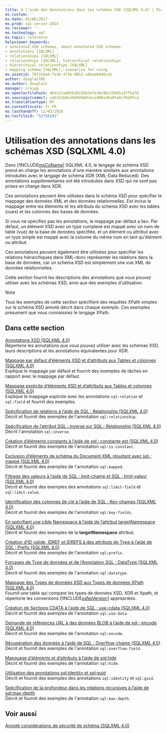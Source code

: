 ```yaml
---
title: À l’aide des Annotations dans les schémas XSD (SQLXML 4.0) | Microsoft Docs
ms.custom: ''
ms.date: 03/06/2017
ms.prod: sql-server-2014
ms.reviewer: ''
ms.technology: xml
ms.topic: reference
helpviewer_keywords:
- annotated XSD schemas, about annotated XSD schemas
- annotations [SQLXML]
- relationships [SQLXML]
- relationships [SQLXML], hierarchical relationships
- hierarchical relationships [SQLXML]
- mapping schema [SQLXML], scenarios for using
ms.assetid: 78f318a4-7a36-473b-9852-a4bae6940ce5
author: douglaslMS
ms.author: douglasl
manager: craigg
ms.openlocfilehash: 46d1a7ad03b30159b2efe10c0b215665a37f5a70
ms.sourcegitcommit: ceb7e1b9e29e02bb0c6ca400a36e0fa9cf010fca
ms.translationtype: MT
ms.contentlocale: fr-FR
ms.lasthandoff: 12/03/2018
ms.locfileid: "52756101"
---
```

# <a name="using-annotations-in-xsd-schemas-sqlxml-40"></a>Utilisation des annotations dans les schémas XSD (SQLXML 4.0)
  Dans [!INCLUDE[msCoName](../../includes/msconame-md.md)] SQLXML 4.0, le langage de schéma XSD prend en charge les annotations d'une manière similaire aux annotations introduites avec le langage de schéma XDR (XML-Data Reduced). Des annotations supplémentaires ont été introduites dans XSD qui ne sont pas prises en charge dans XDR.  
  
 Ces annotations peuvent être utilisées dans le schéma XSD pour spécifier le mappage des données XML et des données relationnelles. Est inclus le mappage entre les éléments et les attributs du schéma XSD avec les tables (vues) et les colonnes des bases de données.  
  
 Si vous ne spécifiez pas les annotations, le mappage par défaut a lieu. Par défaut, un élément XSD avec un type complexe est mappé avec un nom de table (vue) de la base de données spécifiée, et un élément ou attribut avec un type simple est mappé avec la colonne du même nom en tant qu'élément ou attribut.  
  
 Ces annotations peuvent également être utilisées pour spécifier les relations hiérarchiques dans XML-donc représenter les relations dans la base de données, car un schéma XSD est simplement une vue XML de données relationnelles.  
  
 Cette section fournit les descriptions des annotations que vous pouvez utiliser avec les schémas XSD, ainsi que des exemples d'utilisation.  
  
> [!NOTE]  
>  Tous les exemples de cette section spécifient des requêtes XPath simples sur le schéma XSD annoté décrit dans chaque exemple. Ces exemples présument que vous connaissiez le langage XPath.  
  
## <a name="in-this-section"></a>Dans cette section  
 [Annotations XSD &#40;SQLXML 4.0&#41;](xsd-annotations-sqlxml-4-0.md)  
 Répertorie les annotations que vous pouvez utiliser avec les schémas XSD, leurs descriptions et les annotations équivalentes pour XDR.  
  
 [Mappage par défaut d’éléments XSD et d’attributs aux Tables et colonnes &#40;SQLXML 4.0&#41;](default-mapping-of-xsd-elements-and-attributes-to-tables-and-columns-sqlxml-4-0.md)  
 Explique le mappage par défaut et fournit des exemples de tâches en rapport avec le mappage par défaut.  
  
 [Mappage explicite d’éléments XSD et d’attributs aux Tables et colonnes &#40;SQLXML 4.0&#41;](explicit-mapping-xsd-elements-and-attributes-to-tables-and-columns.md)  
 Explique le mappage explicite avec les annotations `sql:relation` et `sql:field` et fournit des exemples.  
  
 [Spécification de relations à l’aide de SQL : Relationship &#40;SQLXML 4.0&#41;](specifying-relationships-using-sql-relationship-sqlxml-4-0.md)  
 Décrit et fournit des exemples de l'annotation `sql:relationship`.  
  
 [Spécification de l’attribut SQL : inverse sur SQL : Relationship &#40;SQLXML 4.0&#41;](specifying-the-sql-inverse-attribute-on-sql-relationship-sqlxml-4-0.md)  
 Décrit l'annotation `sql:inverse`.  
  
 [Création d’éléments constants à l’aide de sql : constante est &#40;SQLXML 4.0&#41;](creating-constant-elements-using-sql-is-constant-sqlxml-4-0.md)  
 Décrit et fournit des exemples de l'annotation `sql:is-constant`.  
  
 [Exclusion d’éléments de schéma du Document XML résultant avec sql : mappé &#40;SQLXML 4.0&#41;](excluding-schema-elements-from-the-xml-document-using-sql-mapped.md)  
 Décrit et fournit des exemples de l'annotation `sql:mapped`.  
  
 [Filtrage des valeurs à l’aide de SQL : limit-champ et SQL : limit-valeur &#40;SQLXML 4.0&#41;](../sqlxml-annotated-xsd-schemas-xpath-queries/bulk-load-xml/annotation-interpretation-sql-limit-field-and-sql-limit-value.md)  
 Décrit et fournit des exemples des annotations `sql:limit-field` et `sql:limit-value`.  
  
 [Identification des colonnes de clé à l’aide de SQL : Key-champs &#40;SQLXML 4.0&#41;](identifying-key-columns-using-sql-key-fields-sqlxml-4-0.md)  
 Décrit et fournit des exemples de l'annotation `sql:key-fields`.  
  
 [En spécifiant une cible Namespace à l’aide de l’attribut targetNamespace &#40;SQLXML 4.0&#41;](specifying-a-target-namespace-using-the-targetnamespace-attribute-sqlxml-4-0.md)  
 Décrit et fournit des exemples de la **targetNamespace** attribut.  
  
 [Création d’ID valide, IDREF et IDREFS à des attributs de Type à l’aide de SQL : Prefix &#40;SQLXML 4.0&#41;](creating-valid-id-idref-and-idrefs-type-attributes-using-sql-prefix-sqlxml-4-0.md)  
 Décrit et fournit des exemples de l'annotation `sql:prefix`.  
  
 [Forçages de Type de données et de l’Annotation SQL : DataType &#40;SQLXML 4.0&#41;](data-type-coercions-and-the-sql-datatype-annotation-sqlxml-4-0.md)  
 Décrit et fournit des exemples de l'annotation `sql:datatype`.  
  
 [Mappage des Types de données XSD aux Types de données XPath &#40;SQLXML 4.0&#41;](../sqlxml-annotated-xsd-schemas-xpath-queries/xpath-data-types-sqlxml-4-0.md)  
 Fournit une table qui compare les types de données XSD, XDR et Xpath, et répertorie les conversions [!INCLUDE[ssNoVersion](../../includes/ssnoversion-md.md)] appropriées.  
  
 [Création de Sections CDATA à l’aide de SQL : use-cdata &#40;SQLXML 4.0&#41;](creating-cdata-sections-using-sql-use-cdata-sqlxml-4-0.md)  
 Décrit et fournit des exemples de l'annotation `sql:use-data`.  
  
 [Demande de références URL à des données BLOB à l’aide de sql : encode &#40;SQLXML 4.0&#41;](requesting-url-references-to-blob-data-using-sql-encode-sqlxml-4-0.md)  
 Décrit et fournit des exemples de l'annotation `sql:encode`.  
  
 [Récupération des données à l’aide de SQL : Overflow-champ &#40;SQLXML 4.0&#41;](../sqlxml-annotated-xsd-schemas-xpath-queries/bulk-load-xml/annotation-interpretation-sql-overflow-field.md)  
 Décrit et fournit des exemples de l'annotation `sql:overflow-field`.  
  
 [Masquage d’éléments et d’attributs à l’aide de sql:hide](hiding-elements-and-attributes-by-using-sql-hide.md)  
 Décrit et fournit des exemples de l'annotation `sql:hide`.  
  
 [Utilisation des annotations sql:identity et sql:guid](using-the-sql-identity-and-sql-guid-annotations.md)  
 Décrit et fournit des exemples des annotations `sql:identity` et `sql:guid`.  
  
 [Spécification de la profondeur dans les relations récursives à l’aide de sql:max-depth](specifying-depth-in-recursive-relationships-by-using-sql-max-depth.md)  
 Décrit et fournit des exemples de l'annotation `sql:max-depth`.  
  
## <a name="see-also"></a>Voir aussi  
 [Annoté considérations de sécurité de schéma &#40;SQLXML 4.0&#41;](../sqlxml-annotated-xsd-schemas-xpath-queries/security/annotated-schema-security-considerations-sqlxml-4-0.md)  
  
  
